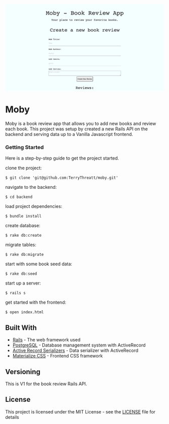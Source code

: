 ![Moby](frontend/Moby-Book-Review-App.png)


# Moby

Moby is a book review app that allows you to add new books and review each book. This project was setup by created a new Rails API on the backend and serving data up to a Vanilla Javascript frontend. 

### Getting Started

Here is a step-by-step guide to get the project started. 

clone the project:
```
$ git clone 'git@github.com:TerryThreatt/moby.git'
```

navigate to the backend: 

```
$ cd backend
```

load project dependencies: 

```
$ bundle install 
```

create database: 

```
$ rake db:create
```

migrate tables: 

```
$ rake db:migrate
```

start with some book seed data: 

```
$ rake db:seed 
```

start up a server: 

```
$ rails s
```

get started with the frontend: 

```
$ open index.html 
```


## Built With

* [Rails](https://rubyonrails.org/) - The web framework used
* [PostgreSQL](https://www.postgresql.org/) - Database management system with ActiveRecord 
* [Active Record Serializers](https://github.com/rails-api/active_model_serializers) - Data serializer with ActiveRecord 
* [Materialize CSS](https://materializecss.com/) - Frontend CSS framework 

## Versioning

This is V1 for the book review Rails API. 


## License

This project is licensed under the MIT License - see the [LICENSE](LICENSE) file for details
